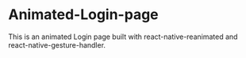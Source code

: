 # Animated-Login-page
This is an animated Login page built with react-native-reanimated and react-native-gesture-handler.
